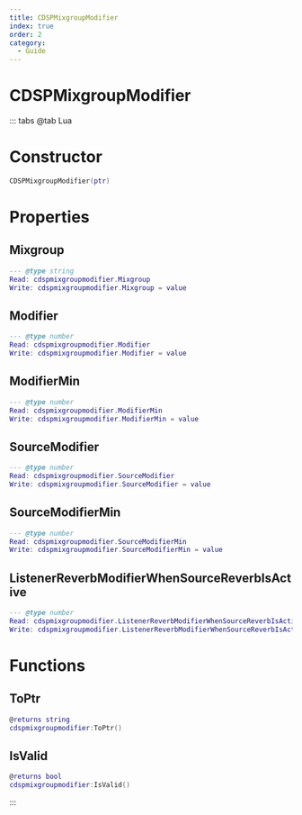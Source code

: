 ```yaml
---
title: CDSPMixgroupModifier
index: true
order: 2
category:
  - Guide
---
```


# CDSPMixgroupModifier

::: tabs
@tab Lua
# Constructor
```lua
CDSPMixgroupModifier(ptr)
```
# Properties
## Mixgroup 
```lua
--- @type string
Read: cdspmixgroupmodifier.Mixgroup
Write: cdspmixgroupmodifier.Mixgroup = value
```
## Modifier 
```lua
--- @type number
Read: cdspmixgroupmodifier.Modifier
Write: cdspmixgroupmodifier.Modifier = value
```
## ModifierMin 
```lua
--- @type number
Read: cdspmixgroupmodifier.ModifierMin
Write: cdspmixgroupmodifier.ModifierMin = value
```
## SourceModifier 
```lua
--- @type number
Read: cdspmixgroupmodifier.SourceModifier
Write: cdspmixgroupmodifier.SourceModifier = value
```
## SourceModifierMin 
```lua
--- @type number
Read: cdspmixgroupmodifier.SourceModifierMin
Write: cdspmixgroupmodifier.SourceModifierMin = value
```
## ListenerReverbModifierWhenSourceReverbIsActive 
```lua
--- @type number
Read: cdspmixgroupmodifier.ListenerReverbModifierWhenSourceReverbIsActive
Write: cdspmixgroupmodifier.ListenerReverbModifierWhenSourceReverbIsActive = value
```
# Functions
## ToPtr
```lua
@returns string
cdspmixgroupmodifier:ToPtr()
```
## IsValid
```lua
@returns bool
cdspmixgroupmodifier:IsValid()
```

:::